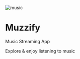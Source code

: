 ![music](https://CyberrGhosttt.github.io/Muzzify/assets/music.png)

# Muzzify
Music Streaming App

Explore & enjoy listening to music

